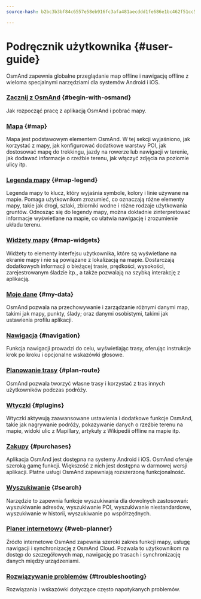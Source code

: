 ```yaml
---
source-hash: b2bc3b3bf84c6557e58eb916fc3afa481aecddd1fe686e1bc462f51cc56d1f90

---
```

# Podręcznik użytkownika {#user-guide}

OsmAnd zapewnia globalne przeglądanie map offline i nawigację offline z wieloma specjalnymi narzędziami dla systemów Android i iOS.


### [Zacznij z OsmAnd](./start-with/index.md) {#begin-with-osmand}

Jak rozpocząć pracę z aplikacją OsmAnd i pobrać mapy.

### [Mapa](./map/index.md) {#map}

Mapa jest podstawowym elementem OsmAnd. W tej sekcji wyjaśniono, jak korzystać z mapy, jak konfigurować dodatkowe warstwy POI, jak dostosować mapę do trekkingu, jazdy na rowerze lub nawigacji w terenie, jak dodawać informacje o rzeźbie terenu, jak włączyć zdjęcia na poziomie ulicy itp.

### [Legenda mapy](./map-legend/index.md) {#map-legend}

Legenda mapy to klucz, który wyjaśnia symbole, kolory i linie używane na mapie. Pomaga użytkownikom zrozumieć, co oznaczają różne elementy mapy, takie jak drogi, szlaki, zbiorniki wodne i różne rodzaje użytkowania gruntów. Odnosząc się do legendy mapy, można dokładnie zinterpretować informacje wyświetlane na mapie, co ułatwia nawigację i zrozumienie układu terenu.

### [Widżety mapy](./widgets/index.md) {#map-widgets}

Widżety to elementy interfejsu użytkownika, które są wyświetlane na ekranie mapy i nie są powiązane z lokalizacją na mapie. Dostarczają dodatkowych informacji o bieżącej trasie, prędkości, wysokości, zarejestrowanym śladzie itp., a także pozwalają na szybką interakcję z aplikacją.

### [Moje dane](./personal/index.md) {#my-data}

OsmAnd pozwala na przechowywanie i zarządzanie różnymi danymi map, takimi jak mapy, punkty, ślady; oraz danymi osobistymi, takimi jak ustawienia profilu aplikacji.

### [Nawigacja](./navigation/index.md) {#navigation}

Funkcja nawigacji prowadzi do celu, wyświetlając trasy, oferując instrukcje krok po kroku i opcjonalne wskazówki głosowe.


### [Planowanie trasy](./plan-route/index.md) {#plan-route}

OsmAnd pozwala tworzyć własne trasy i korzystać z tras innych użytkowników podczas podróży.

### [Wtyczki](./plugins/index.md) {#plugins}

Wtyczki aktywują zaawansowane ustawienia i dodatkowe funkcje OsmAnd, takie jak nagrywanie podróży, pokazywanie danych o rzeźbie terenu na mapie, widoki ulic z Mapillary, artykuły z Wikipedii offline na mapie itp.

### [Zakupy](./purchases/index.md) {#purchases}

Aplikacja OsmAnd jest dostępna na systemy Android i iOS. OsmAnd oferuje szeroką gamę funkcji. Większość z nich jest dostępna w darmowej wersji aplikacji. Płatne usługi OsmAnd zapewniają rozszerzoną funkcjonalność.

### [Wyszukiwanie](./search/index.md) {#search}

Narzędzie to zapewnia funkcje wyszukiwania dla dowolnych zastosowań: wyszukiwanie adresów, wyszukiwanie POI, wyszukiwanie niestandardowe, wyszukiwanie w historii, wyszukiwanie po współrzędnych.

### [Planer internetowy](./web/index.md) {#web-planner}

Źródło internetowe OsmAnd zapewnia szeroki zakres funkcji mapy, usługę nawigacji i synchronizację z OsmAnd Cloud. Pozwala to użytkownikom na dostęp do szczegółowych map, nawigację po trasach i synchronizację danych między urządzeniami.

### [Rozwiązywanie problemów](./troubleshooting/index.md) {#troubleshooting}

Rozwiązania i wskazówki dotyczące często napotykanych problemów.